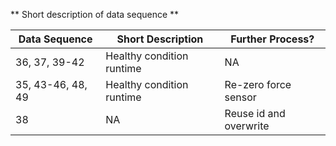 ** Short description of data sequence **

| Data Sequence  | Short Description | Further Process? |
| ------------- | ------------- |  ------------- |
| 36, 37, 39-42  | Healthy condition runtime   | NA |
| 35, 43-46, 48, 49  | Healthy condition runtime  | Re-zero force sensor|
| 38| NA | Reuse id and overwrite |
